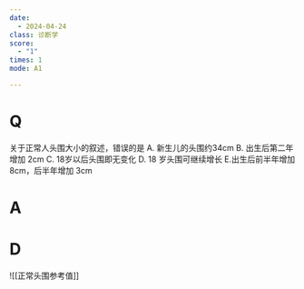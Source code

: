 ```yaml
---
date:
  - 2024-04-24
class: 诊断学
score:
  - "1"
times: 1
mode: A1

---
```



# Q
关于正常人头围大小的叙述，错误的是
A. 新生儿的头围约34cm 
B. 出生后第二年增加 2cm
C. 18岁以后头围即无变化 
D. 18 岁头围可继续增长
E.出生后前半年增加 8cm，后半年增加 3cm

# A





# D
![[正常头围参考值]]